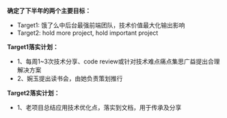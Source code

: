 **确定了下半年的两个主要目标：**
  - Target1: 饿了么中后台最强前端团队，技术价值最大化输出影响
  - Target2: hold more project, hold important project

**Target1落实计划：**
  - 1、每周1~3次技术分享、code review或针对技术难点痛点集思广益提出合理解决方案
  - 2、婉玉提出读书会，由她负责策划推行
  
**Target2落实计划：**
  - 1、老项目总结应用技术优化点，落实到文档，用于传承及分享
